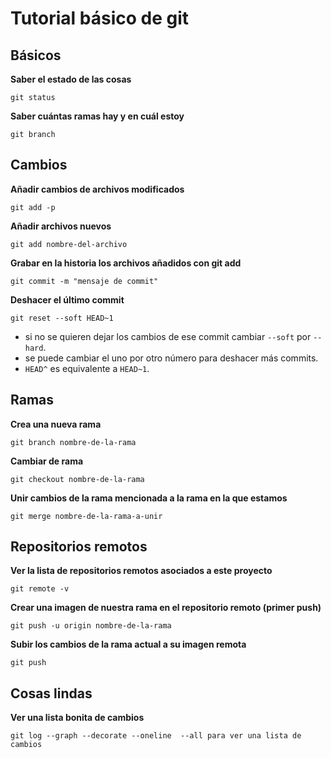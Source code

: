 # Tutorial básico de git

## Básicos

**Saber el estado de las cosas**

`git status`

**Saber cuántas ramas hay y en cuál estoy**

`git branch`

## Cambios

**Añadir cambios de archivos modificados**

`git add -p`

**Añadir archivos nuevos**

`git add nombre-del-archivo`

**Grabar en la historia los archivos añadidos con git add**

`git commit -m "mensaje de commit"`

**Deshacer el último commit**

`git reset --soft HEAD~1`

* si no se quieren dejar los cambios de ese commit cambiar `--soft` por `--hard`.
* se puede cambiar el uno por otro número para deshacer más commits.
* `HEAD^` es equivalente a `HEAD~1`.

## Ramas

**Crea una nueva rama**

`git branch nombre-de-la-rama`

**Cambiar de rama**

`git checkout nombre-de-la-rama`

**Unir cambios de la rama mencionada a la rama en la que estamos**

`git merge nombre-de-la-rama-a-unir`

## Repositorios remotos

**Ver la lista de repositorios remotos asociados a este proyecto**

`git remote -v`

**Crear una imagen de nuestra rama en el repositorio remoto (primer push)**

`git push -u origin nombre-de-la-rama`

**Subir los cambios de la rama actual a su imagen remota**

`git push`

## Cosas lindas

**Ver una lista bonita de cambios**

`git log --graph --decorate --oneline  --all para ver una lista de cambios`
